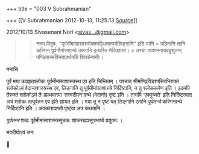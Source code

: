 +++
title = "003 V Subrahmanian"

+++
[[V Subrahmanian	2012-10-13, 11:25:13 [Source](https://groups.google.com/g/bvparishat/c/9EOC5YkqKb0)]]



  
  

2012/10/13 Sivasenani Nori \<[sivas...@gmail.com]()\>

  

> 
> > नत्वा विदुषः, "पूर्वमीमांसाशास्त्रोक्तषद्विधतात्पर्यलिङ्गानि" इति यानि > पठितानि तानि कस्मिन् पूर्वमीमांसाग्रन्थे उक्तानि इत्यस्ति मेजिज्ञासा। > तस्या उपशमनायबहुश्रुतान् पण्डितान्सविनयंप्रार्थयति शिवसेनानीः।  
> > 

  
नमांसि  
  
पूर्वं मया उदाहृतश्लोकः पूर्वमीमांसाशास्त्रस्थ एव इति चिन्तितम् । पश्चात् श्रीमणिद्रविडशास्त्रिभिरुक्तं श्लोकोऽयं वेदान्तशास्त्रस्थ एव, लिङ्गानि तु पूर्वमीमांसाशास्त्रे निर्दिष्टानि, न तु श्लोकरूपेण इति । इदमपि तैरुक्तं श्लोकोऽयं तैः प्रप्रथमतया ’तत्त्वदीपन’ग्रन्थे (वेदान्ते) दृष्ट इति । तत्रापि ’एवमुच्यते’ इति निर्दिष्टत्वात् अयं श्लोकः तत्पूर्वतन एव इति ज्ञायत इति । मया तु न पृष्टं यत् लिङ्गानि एतानि *पूर्वतन्त्रे* कस्मिन्ग्रन्थे निर्दिष्टानि इति । अवकाशप्राप्तौ पृष्ट्वा अत्र कथयामि ।  
  
*पूर्वतन्त्र* शब्दः पूर्वमीमांसाशास्त्रसूचकः शांकरब्रह्मसूत्रभाष्ये प्रयुक्तः ।  
  
भवदीयोऽयं जनः   




